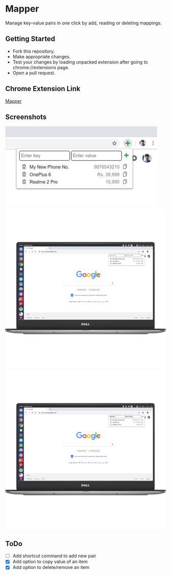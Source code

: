 # Mapper
Manage key-value pairs in one click by add, reading or deleting mappings.

## Getting Started
- Fork this repository.
- Make appropriate changes.
- Test your changes by loading unpacked extension after going to chrome://extensions page.
- Open a pull request.

## Chrome Extension Link
[Mapper](https://chrome.google.com/webstore/detail/mapper/bgeofhefagcifjgeonhbfpadpjmlidgm)

## Screenshots
![Zoomed](/screenshots/original/dell3.png)
![Screenshot 1](/screenshots/framed/dell3.png)
![Screenshot 2](/screenshots/framed/dell4.png)

## ToDo
- [ ] Add shortcut command to add new pair
- [x] Add option to copy value of an item
- [x] Add option to delete/remove an item